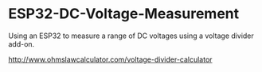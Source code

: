 # ESP32-DC-Voltage-Measurement
Using an ESP32 to measure a range of DC voltages using a voltage divider add-on.

http://www.ohmslawcalculator.com/voltage-divider-calculator


